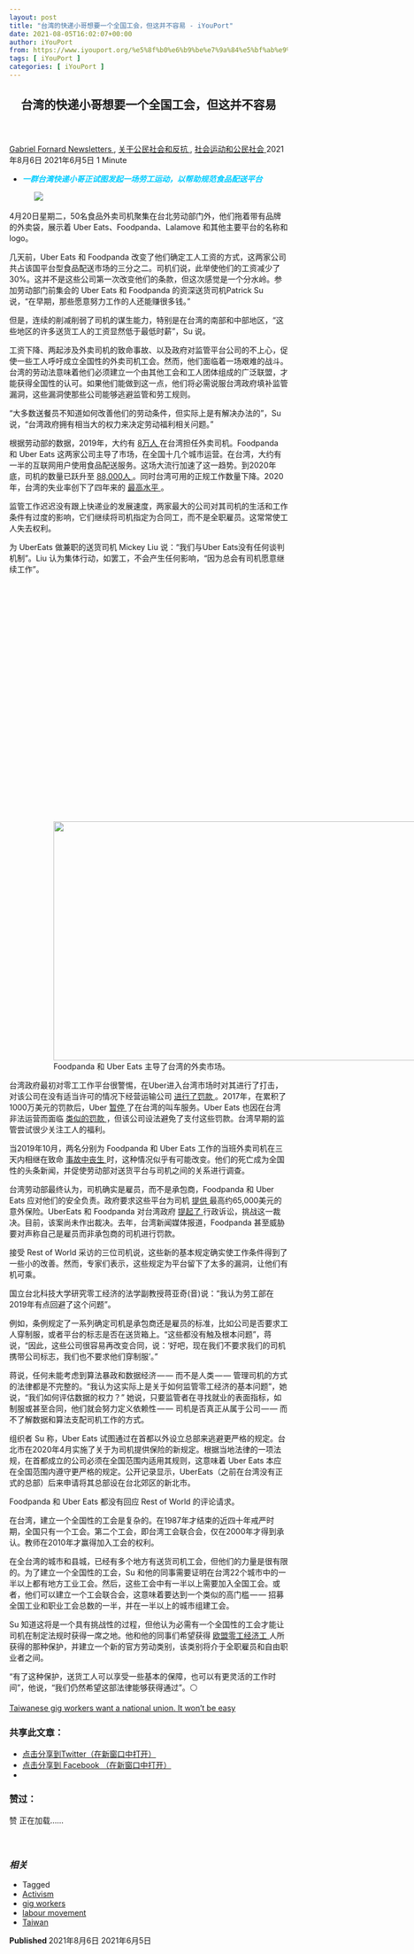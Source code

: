 ```yaml
---
layout: post
title: "台湾的快递小哥想要一个全国工会，但这并不容易 - iYouPort"
date: 2021-08-05T16:02:07+00:00
author: iYouPort
from: https://www.iyouport.org/%e5%8f%b0%e6%b9%be%e7%9a%84%e5%bf%ab%e9%80%92%e5%b0%8f%e5%93%a5%e6%83%b3%e8%a6%81%e4%b8%80%e4%b8%aa%e5%85%a8%e5%9b%bd%e5%b7%a5%e4%bc%9a%ef%bc%8c%e4%bd%86%e8%bf%99%e5%b9%b6%e4%b8%8d%e5%ae%b9%e6%98%93/
tags: [ iYouPort ]
categories: [ iYouPort ]
---
```


<article class="post-16926 post type-post status-publish format-standard has-post-thumbnail hentry category-newsletters category-45 category-32 tag-activism tag-gig-workers tag-labour-movement tag-taiwan" id="post-16926">
 <header class="entry-header">
  <h1 class="entry-title">
   台湾的快递小哥想要一个全国工会，但这并不容易
  </h1>
 </header>
 <div class="entry-meta">
  <span class="byline">
   <a href="https://www.iyouport.org/author/gabrielfornard/" rel="author" title="文章作者 Gabriel Fornard">
    Gabriel Fornard
   </a>
  </span>
  <span class="cat-links">
   <a href="https://www.iyouport.org/category/newsletters/" rel="category tag">
    Newsletters
   </a>
   ,
   <a href="https://www.iyouport.org/category/%e5%85%b3%e4%ba%8e%e5%85%ac%e6%b0%91%e7%a4%be%e4%bc%9a%e5%92%8c%e5%8f%8d%e6%8a%97/" rel="category tag">
    关于公民社会和反抗
   </a>
   ,
   <a href="https://www.iyouport.org/category/%e7%a4%be%e4%bc%9a%e8%bf%90%e5%8a%a8%e5%92%8c%e5%85%ac%e6%b0%91%e7%a4%be%e4%bc%9a/" rel="category tag">
    社会运动和公民社会
   </a>
  </span>
  <span class="published-on">
   <time class="entry-date published" datetime="2021-08-06T00:02:07+08:00">
    2021年8月6日
   </time>
   <time class="updated" datetime="2021-06-05T23:12:14+08:00">
    2021年6月5日
   </time>
  </span>
  <span class="word-count">
   1 Minute
  </span>
 </div>
 <div class="entry-content">
  <ul>
   <li class="graf graf--p">
    <span style="color: #00ccff;">
     <em>
      <strong>
       一群台湾快递小哥正试图发起一场劳工运动，以帮助规范食品配送平台
      </strong>
     </em>
    </span>
   </li>
  </ul>
  <figure class="graf graf--figure">
   <img class="graf-image aligncenter jetpack-lazy-image" data-height="432" data-image-id="0*dFbDUMshiks3I1rp.jpg" data-lazy-src="https://i2.wp.com/cdn-images-1.medium.com/max/1067/0*dFbDUMshiks3I1rp.jpg?w=1100&amp;is-pending-load=1#038;ssl=1" data-recalc-dims="1" data-width="768" src="https://i2.wp.com/cdn-images-1.medium.com/max/1067/0*dFbDUMshiks3I1rp.jpg?w=1100&amp;ssl=1" srcset="data:image/gif;base64,R0lGODlhAQABAIAAAAAAAP///yH5BAEAAAAALAAAAAABAAEAAAIBRAA7"/>
   <noscript>
    <img class="graf-image aligncenter" data-height="432" data-image-id="0*dFbDUMshiks3I1rp.jpg" data-recalc-dims="1" data-width="768" src="https://i2.wp.com/cdn-images-1.medium.com/max/1067/0*dFbDUMshiks3I1rp.jpg?w=1100&amp;ssl=1"/>
   </noscript>
  </figure>
  <p class="graf graf--p">
   4月20日星期二，50名食品外卖司机聚集在台北劳动部门外，他们拖着带有品牌的外卖袋，展示着 Uber Eats、Foodpanda、Lalamove 和其他主要平台的名称和 logo。
  </p>
  <p class="graf graf--p">
   几天前，Uber Eats 和 Foodpanda 改变了他们确定工人工资的方式，这两家公司共占该国平台型食品配送市场的三分之二。司机们说，此举使他们的工资减少了30%。这并不是这些公司第一次改变他们的条款，但这次感觉是一个分水岭。参加劳动部门前集会的 Uber Eats 和 Foodpanda 的资深送货司机Patrick Su 说，“在早期，那些愿意努力工作的人还能赚很多钱。”
  </p>
  <p class="graf graf--p">
   但是，连续的削减削弱了司机的谋生能力，特别是在台湾的南部和中部地区，“这些地区的许多送货工人的工资显然低于最低时薪”，Su 说。
  </p>
  <p class="graf graf--p">
   工资下降、两起涉及外卖司机的致命事故、以及政府对监管平台公司的不上心，促使一些工人呼吁成立全国性的外卖司机工会。然而，他们面临着一场艰难的战斗。台湾的劳动法意味着他们必须建立一个由其他工会和工人团体组成的广泛联盟，才能获得全国性的认可。如果他们能做到这一点，他们将必需说服台湾政府填补监管漏洞，这些漏洞使那些公司能够逃避监管和劳工规则。
  </p>
  <p class="graf graf--p graf--startsWithDoubleQuote">
   “大多数送餐员不知道如何改善他们的劳动条件，但实际上是有解决办法的”，Su 说，“台湾政府拥有相当大的权力来决定劳动福利相关问题。”
  </p>
  <p class="graf graf--p">
   根据劳动部的数据，2019年，大约有
   <a class="markup--anchor markup--p-anchor" data-href="https://www.taiwannews.com.tw/en/news/3795424" href="https://www.taiwannews.com.tw/en/news/3795424" rel="noopener" target="_blank">
    8万人
   </a>
   在台湾担任外卖司机。Foodpanda 和 Uber Eats 这两家公司主导了市场，在全国十几个城市运营。在台湾，大约有一半的互联网用户使用食品配送服务。这场大流行加速了这一趋势。到2020年底，司机的数量已跃升至
   <a class="markup--anchor markup--p-anchor" data-href="https://focustaiwan.tw/society/202104200031" href="https://focustaiwan.tw/society/202104200031" rel="noopener" target="_blank">
    88,000人
   </a>
   。同时台湾可用的正规工作数量下降。2020年，台湾的失业率创下了四年来的
   <a class="markup--anchor markup--p-anchor" data-href="http://taiwannews.com.tw/en/news/4109359" href="http://taiwannews.com.tw/en/news/4109359" rel="noopener" target="_blank">
    最高水平
   </a>
   。
  </p>
  <p class="graf graf--p">
   监管工作迟迟没有跟上快递业的发展速度，两家最大的公司对其司机的生活和工作条件有过度的影响，它们继续将司机指定为合同工，而不是全职雇员。这常常使工人失去权利。
  </p>
  <p class="graf graf--p">
   为 UberEats 做兼职的送货司机 Mickey Liu 说：“我们与Uber Eats没有任何谈判机制”。Liu 认为集体行动，如罢工，不会产生任何影响，“因为总会有司机愿意继续工作”。
  </p>
  <figure class="graf graf--figure">
   <p>
    <figure class="wp-caption aligncenter" style="width: 768px">
     <img alt="" class="graf-image jetpack-lazy-image" data-height="432" data-image-id="0*1WYSnyvU3fgqKyG-.jpg" data-lazy-src="https://i0.wp.com/cdn-images-1.medium.com/max/1067/0*1WYSnyvU3fgqKyG-.jpg?resize=768%2C432&amp;is-pending-load=1#038;ssl=1" data-recalc-dims="1" data-width="768" height="432" src="https://i0.wp.com/cdn-images-1.medium.com/max/1067/0*1WYSnyvU3fgqKyG-.jpg?resize=768%2C432&amp;ssl=1" srcset="data:image/gif;base64,R0lGODlhAQABAIAAAAAAAP///yH5BAEAAAAALAAAAAABAAEAAAIBRAA7" width="768"/>
     <noscript>
      <img alt="" class="graf-image" data-height="432" data-image-id="0*1WYSnyvU3fgqKyG-.jpg" data-recalc-dims="1" data-width="768" height="432" src="https://i0.wp.com/cdn-images-1.medium.com/max/1067/0*1WYSnyvU3fgqKyG-.jpg?resize=768%2C432&amp;ssl=1" width="768"/>
     </noscript>
     <figcaption class="wp-caption-text">
      Foodpanda 和 Uber Eats 主导了台湾的外卖市场。
     </figcaption>
    </figure>
   </p>
  </figure>
  <p class="graf graf--p">
   台湾政府最初对零工工作平台很警惕，在Uber进入台湾市场时对其进行了打击，对该公司在没有适当许可的情况下经营运输公司
   <a class="markup--anchor markup--p-anchor" data-href="https://www.taiwannews.com.tw/en/news/3029755#:~:text=Taiwan%20(CNA%20photo)-,Uber%20launched%20food%20delivery%20service%20%E2%80%9CUber%20EATS%E2%80%9D%20illegally%20in%20Taipei,its%20illegal%20car%20pool%20services.&amp;text=The%20DGH%20said%20it%20will,NT%2450%2C000%20to%20NT%24150%2C000." href="https://www.taiwannews.com.tw/en/news/3029755#:~:text=Taiwan%20%28CNA%20photo%29-,Uber%20launched%20food%20delivery%20service%20%E2%80%9CUber%20EATS%E2%80%9D%20illegally%20in%20Taipei,its%20illegal%20car%20pool%20services.&amp;text=The%20DGH%20said%20it%20will,NT%2450%2C000%20to%20NT%24150%2C000." rel="noopener" target="_blank">
    进行了罚款
   </a>
   。2017年，在累积了1000万美元的罚款后，Uber
   <a class="markup--anchor markup--p-anchor" data-href="https://fortune.com/2017/02/02/uber-suspend-service-taiwan-fines/" href="https://fortune.com/2017/02/02/uber-suspend-service-taiwan-fines/" rel="noopener" target="_blank">
    暂停
   </a>
   了在台湾的叫车服务。Uber Eats 也因在台湾非法运营而面临
   <a class="markup--anchor markup--p-anchor" data-href="https://www.taipeitimes.com/News/taiwan/archives/2017/07/22/2003675069" href="https://www.taipeitimes.com/News/taiwan/archives/2017/07/22/2003675069" rel="noopener" target="_blank">
    类似的罚款
   </a>
   ，但该公司设法避免了支付这些罚款。台湾早期的监管尝试很少关注工人的福利。
  </p>
  <p class="graf graf--p">
   当2019年10月，两名分别为 Foodpanda 和 Uber Eats 工作的当班外卖司机在三天内相继在致命
   <a class="markup--anchor markup--p-anchor" data-href="https://www.taiwannews.com.tw/en/news/3795424" href="https://www.taiwannews.com.tw/en/news/3795424" rel="noopener" target="_blank">
    事故中丧生
   </a>
   时，这种情况似乎有可能改变。他们的死亡成为全国性的头条新闻，并促使劳动部对送货平台与司机之间的关系进行调查。
  </p>
  <p class="graf graf--p">
   台湾劳动部最终认为，司机确实是雇员，而不是承包商，Foodpanda 和 Uber Eats 应对他们的安全负责。政府要求这些平台为司机
   <a class="markup--anchor markup--p-anchor" data-href="https://www.taiwannews.com.tw/en/news/3810861" href="https://www.taiwannews.com.tw/en/news/3810861" rel="noopener" target="_blank">
    提供
   </a>
   最高约65,000美元的意外保险。UberEats 和 Foodpanda 对台湾政府
   <a class="markup--anchor markup--p-anchor" data-href="https://news.sina.com.tw/article/20201101/36755116.html" href="https://news.sina.com.tw/article/20201101/36755116.html" rel="noopener" target="_blank">
    提起了
   </a>
   行政诉讼，挑战这一裁决。目前，该案尚未作出裁决。去年，台湾新闻媒体报道，Foodpanda 甚至威胁要对声称自己是雇员而非承包商的司机进行罚款。
  </p>
  <p class="graf graf--p">
   接受 Rest of World 采访的三位司机说，这些新的基本规定确实使工作条件得到了一些小的改善。然而，专家们表示，这些规定为平台留下了太多的漏洞，让他们有机可乘。
  </p>
  <p class="graf graf--p">
   国立台北科技大学研究零工经济的法学副教授蒋亚奇(音)说：“我认为劳工部在2019年有点回避了这个问题”。
  </p>
  <p class="graf graf--p">
   例如，条例规定了一系列确定司机是承包商还是雇员的标准，比如公司是否要求工人穿制服，或者平台的标志是否在送货箱上。“这些都没有触及根本问题”，蒋说，“因此，这些公司很容易再改变合同，说：‘好吧，现在我们不要求我们的司机携带公司标志，我们也不要求他们穿制服’。”
  </p>
  <p class="graf graf--p">
   蒋说，任何未能考虑到算法暴政和数据经济 — — 而不是人类 — — 管理司机的方式的法律都是不完整的。“我认为这实际上是关于如何监管零工经济的基本问题”，她说，“我们如何评估数据的权力？” 她说，只要监管者在寻找就业的表面指标，如制服或甚至合同，他们就会努力定义依赖性 — — 司机是否真正从属于公司 — — 而不了解数据和算法支配司机工作的方式。
  </p>
  <p class="graf graf--p">
   组织者 Su 称，Uber Eats 试图通过在首都以外设立总部来逃避更严格的规定。台北市在2020年4月实施了关于为司机提供保险的新规定。根据当地法律的一项法规，在首都成立的公司必须在全国范围内适用其规则，这意味着 Uber Eats 本应在全国范围内遵守更严格的规定。公开记录显示，UberEats（之前在台湾没有正式的总部）后来申请将其总部设在台北郊区的新北市。
  </p>
  <p class="graf graf--p">
   Foodpanda 和 Uber Eats 都没有回应 Rest of World 的评论请求。
  </p>
  <p class="graf graf--p">
   在台湾，建立一个全国性的工会是复杂的。在1987年才结束的近四十年戒严时期，全国只有一个工会。第二个工会，即台湾工会联合会，仅在2000年才得到承认。教师在2010年才赢得加入工会的权利。
  </p>
  <p class="graf graf--p">
   在全台湾的城市和县城，已经有多个地方有送货司机工会，但他们的力量是很有限的。为了建立一个全国性的工会，Su 和他的同事需要证明在台湾22个城市中的一半以上都有地方工业工会。然后，这些工会中有一半以上需要加入全国工会。或者，他们可以建立一个工会联合会，这意味着要达到一个类似的高门槛 — — 招募全国工业和职业工会总数的一半，并在一半以上的城市组建工会。
  </p>
  <p class="graf graf--p">
   Su 知道这将是一个具有挑战性的过程，但他认为必需有一个全国性的工会才能让司机在制定法规时获得一席之地。他和他的同事们希望获得
   <a class="markup--anchor markup--p-anchor" data-href="https://www.bbc.com/news/world-europe-47947220" href="https://www.bbc.com/news/world-europe-47947220" rel="noopener" target="_blank">
    欧盟零工经济工
   </a>
   人所获得的那种保护，并建立一个新的官方劳动类别，该类别将介于全职雇员和自由职业者之间。
  </p>
  <p class="graf graf--p graf--startsWithDoubleQuote">
   “有了这种保护，送货工人可以享受一些基本的保障，也可以有更灵活的工作时间”，他说，“我们仍然希望这部法律能够获得通过”。⚪️
  </p>
  <p class="graf graf--p">
   <a class="markup--anchor markup--p-anchor" data-href="https://restofworld.org/2021/national-taiwanese-delivery-workers-union/?utm_source=rss&amp;utm_medium=rss&amp;utm_campaign=feeds" href="https://restofworld.org/2021/national-taiwanese-delivery-workers-union/?utm_source=rss&amp;utm_medium=rss&amp;utm_campaign=feeds" rel="noopener" target="_blank">
    Taiwanese gig workers want a national union. It won’t be easy
   </a>
  </p>
  <div id="atatags-1611829871-610c933981d81">
  </div>
  <div class="sharedaddy sd-sharing-enabled">
   <div class="robots-nocontent sd-block sd-social sd-social-icon sd-sharing">
    <h3 class="sd-title">
     共享此文章：
    </h3>
    <div class="sd-content">
     <ul>
      <li class="share-twitter">
       <a class="share-twitter sd-button share-icon no-text" data-shared="sharing-twitter-16926" href="https://www.iyouport.org/%e5%8f%b0%e6%b9%be%e7%9a%84%e5%bf%ab%e9%80%92%e5%b0%8f%e5%93%a5%e6%83%b3%e8%a6%81%e4%b8%80%e4%b8%aa%e5%85%a8%e5%9b%bd%e5%b7%a5%e4%bc%9a%ef%bc%8c%e4%bd%86%e8%bf%99%e5%b9%b6%e4%b8%8d%e5%ae%b9%e6%98%93/?share=twitter" rel="nofollow noopener noreferrer" target="_blank" title="点击分享到Twitter">
        <span>
        </span>
        <span class="sharing-screen-reader-text">
         点击分享到Twitter（在新窗口中打开）
        </span>
       </a>
      </li>
      <li class="share-facebook">
       <a class="share-facebook sd-button share-icon no-text" data-shared="sharing-facebook-16926" href="https://www.iyouport.org/%e5%8f%b0%e6%b9%be%e7%9a%84%e5%bf%ab%e9%80%92%e5%b0%8f%e5%93%a5%e6%83%b3%e8%a6%81%e4%b8%80%e4%b8%aa%e5%85%a8%e5%9b%bd%e5%b7%a5%e4%bc%9a%ef%bc%8c%e4%bd%86%e8%bf%99%e5%b9%b6%e4%b8%8d%e5%ae%b9%e6%98%93/?share=facebook" rel="nofollow noopener noreferrer" target="_blank" title="点击分享到 Facebook ">
        <span>
        </span>
        <span class="sharing-screen-reader-text">
         点击分享到 Facebook （在新窗口中打开）
        </span>
       </a>
      </li>
      <li class="share-end">
      </li>
     </ul>
    </div>
   </div>
  </div>
  <div class="sharedaddy sd-block sd-like jetpack-likes-widget-wrapper jetpack-likes-widget-unloaded" data-name="like-post-frame-161182987-16926-610c9339824e2" data-src="https://widgets.wp.com/likes/#blog_id=161182987&amp;post_id=16926&amp;origin=www.iyouport.org&amp;obj_id=161182987-16926-610c9339824e2" data-title="点赞或转载" id="like-post-wrapper-161182987-16926-610c9339824e2">
   <h3 class="sd-title">
    赞过：
   </h3>
   <div class="likes-widget-placeholder post-likes-widget-placeholder" style="height: 55px;">
    <span class="button">
     <span>
      赞
     </span>
    </span>
    <span class="loading">
     正在加载……
    </span>
   </div>
   <span class="sd-text-color">
   </span>
   <a class="sd-link-color">
   </a>
  </div>
  <div class="jp-relatedposts" id="jp-relatedposts">
   <h3 class="jp-relatedposts-headline">
    <em>
     相关
    </em>
   </h3>
  </div>
 </div>
 <div class="entry-footer">
  <ul class="post-tags light-text">
   <li>
    Tagged
   </li>
   <li>
    <a href="https://www.iyouport.org/tag/activism/" rel="tag">
     Activism
    </a>
   </li>
   <li>
    <a href="https://www.iyouport.org/tag/gig-workers/" rel="tag">
     gig workers
    </a>
   </li>
   <li>
    <a href="https://www.iyouport.org/tag/labour-movement/" rel="tag">
     labour movement
    </a>
   </li>
   <li>
    <a href="https://www.iyouport.org/tag/taiwan/" rel="tag">
     Taiwan
    </a>
   </li>
  </ul>
 </div>
 <div class="entry-author-wrapper">
  <div class="site-posted-on">
   <strong>
    Published
   </strong>
   <time class="entry-date published" datetime="2021-08-06T00:02:07+08:00">
    2021年8月6日
   </time>
   <time class="updated" datetime="2021-06-05T23:12:14+08:00">
    2021年6月5日
   </time>
  </div>
 </div>
</article>

